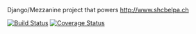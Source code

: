 Django/Mezzanine project that powers http://www.shcbelpa.ch

[![Build Status](https://travis-ci.org/wittwerch/1107.svg?branch=develop)](https://travis-ci.org/wittwerch/1107)
[![Coverage Status](https://coveralls.io/repos/wittwerch/1107/badge.svg?branch=develop&service=github)](https://coveralls.io/github/wittwerch/1107?branch=develop)